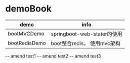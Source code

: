 # demoBook

| demo          | info                        |
| ------------- | --------------------------- |
| bootMVCDemo   | springboot-web-stater的使用 |
| bootRedisDemo | boot整合redis， 使用mvc架构 |

-- amend test1
-- amend test2
-- amend test3
